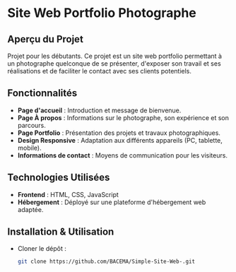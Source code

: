 # Site Web Portfolio Photographe

## Aperçu du Projet
Projet pour les débutants.
Ce projet est un site web portfolio permettant à un photographe quelconque de se présenter, d'exposer son travail et ses réalisations et de faciliter le contact avec ses clients potentiels.

## Fonctionnalités
- **Page d'accueil** : Introduction et message de bienvenue.
- **Page À propos** : Informations sur le photographe, son expérience et son parcours.
- **Page Portfolio** : Présentation des projets et travaux photographiques.
- **Design Responsive** : Adaptation aux différents appareils (PC, tablette, mobile).
- **Informations de contact** : Moyens de communication pour les visiteurs.

## Technologies Utilisées
- **Frontend** : HTML, CSS, JavaScript
- **Hébergement** : Déployé sur une plateforme d'hébergement web adaptée.

## Installation & Utilisation
 * Cloner le dépôt :
   ```bash
   git clone https://github.com/BACEMA/Simple-Site-Web-.git
   ```
